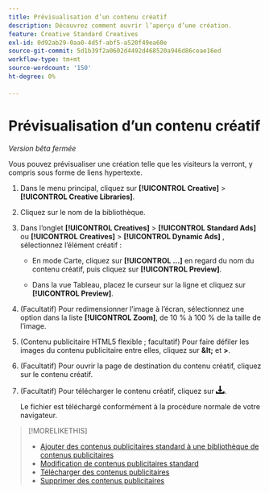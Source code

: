 ```yaml
---
title: Prévisualisation d’un contenu créatif
description: Découvrez comment ouvrir l’aperçu d’une création.
feature: Creative Standard Creatives
exl-id: 0d92ab29-0aa0-4d5f-abf5-a520f49ea60e
source-git-commit: 5d1b39f2a0602d4492d468520a946d86ceae16ed
workflow-type: tm+mt
source-wordcount: '150'
ht-degree: 0%

---
```


# Prévisualisation d’un contenu créatif

*Version bêta fermée*

Vous pouvez prévisualiser une création telle que les visiteurs la verront, y compris sous forme de liens hypertexte.

1. Dans le menu principal, cliquez sur **[!UICONTROL Creative]** > **[!UICONTROL Creative Libraries]**.

1. Cliquez sur le nom de la bibliothèque.

1. Dans l’onglet **[!UICONTROL Creatives]** > **[!UICONTROL Standard Ads]** ou **[!UICONTROL Creatives]** > **[!UICONTROL Dynamic Ads]** , sélectionnez l’élément créatif :

   * En mode Carte, cliquez sur **[!UICONTROL ...]** en regard du nom du contenu créatif, puis cliquez sur **[!UICONTROL Preview]**.

   * Dans la vue Tableau, placez le curseur sur la ligne et cliquez sur **[!UICONTROL Preview]**.

1. (Facultatif) Pour redimensionner l’image à l’écran, sélectionnez une option dans la liste **[!UICONTROL Zoom]**, de 10 % à 100 % de la taille de l’image.

1. (Contenu publicitaire HTML5 flexible ; facultatif) Pour faire défiler les images du contenu publicitaire entre elles, cliquez sur **\&lt;** et **\>**.

1. (Facultatif) Pour ouvrir la page de destination du contenu créatif, cliquez sur le contenu créatif.

   <!-- Verify:  Will the creative click be tracked like a regular ad click but not linked to a publisher and placement? Explain effect/consequences. -->

1. (Facultatif) Pour télécharger le contenu créatif, cliquez sur ![Télécharger](/help/creative/assets/download.png "Télécharger").

   Le fichier est téléchargé conformément à la procédure normale de votre navigateur.

>[!MORELIKETHIS]
>
>* [Ajouter des contenus publicitaires standard à une bibliothèque de contenus publicitaires](/help/creative/creative-libraries/creative-add-standard.md)
>* [Modification de contenus publicitaires standard](/help/creative/creative-libraries/creative-edit-standard.md)
>* [Télécharger des contenus publicitaires](/help/creative/creative-libraries/creative-download.md)
>* [Supprimer des contenus publicitaires](/help/creative/creative-libraries/creative-delete.md)
